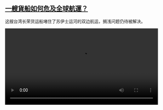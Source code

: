<!--1616674625000-->
[一艘貨船如何危及全球航運？](https://www.dw.com/zh/%E4%B8%80%E8%89%98%E8%B2%A8%E8%88%B9%E5%A6%82%E4%BD%95%E5%8D%B1%E5%8F%8A%E5%85%A8%E7%90%83%E8%88%AA%E9%81%8B%EF%BC%9F/a-56988064)
------

<p>这艘台湾长荣货运船堵住了苏伊士运河的双边航运，搁浅问题仍待被解决。</small></p><video src="https://tvdownloaddw-a.akamaihd.net/dwtv_video/flv/vdt_zh/2021/bchi210325_001_evergreen_sd_sor.mp4" controls style="width:100%"></video>
